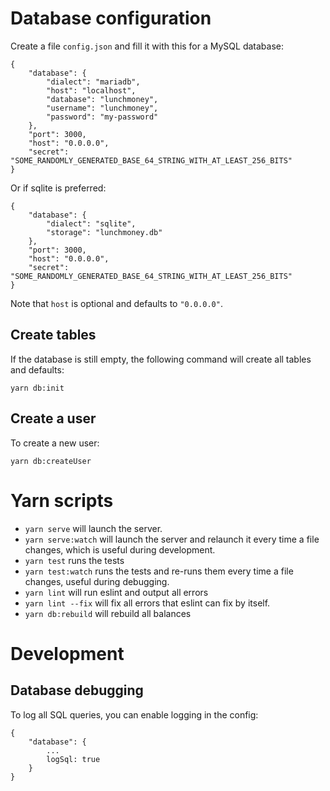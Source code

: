 
# Database configuration

Create a file `config.json` and fill it with this for a MySQL database:

    {
        "database": {
            "dialect": "mariadb",
            "host": "localhost",
            "database": "lunchmoney",
            "username": "lunchmoney",
            "password": "my-password"
        },
        "port": 3000,
        "host": "0.0.0.0",
        "secret": "SOME_RANDOMLY_GENERATED_BASE_64_STRING_WITH_AT_LEAST_256_BITS"
    }

Or if sqlite is preferred:

    {
        "database": {
            "dialect": "sqlite",
            "storage": "lunchmoney.db"
        },
        "port": 3000,
        "host": "0.0.0.0",
        "secret": "SOME_RANDOMLY_GENERATED_BASE_64_STRING_WITH_AT_LEAST_256_BITS"
    }

Note that `host` is optional and defaults to `"0.0.0.0"`.

## Create tables

If the database is still empty, the following command will create all tables and defaults:

    yarn db:init

## Create a user

To create a new user:

    yarn db:createUser

# Yarn scripts

- `yarn serve` will launch the server.
- `yarn serve:watch` will launch the server and relaunch it every time a file
  changes, which is useful during development.
- `yarn test` runs the tests 
- `yarn test:watch` runs the tests and re-runs them every time a file changes,
  useful during debugging.
- `yarn lint` will run eslint and output all errors
- `yarn lint --fix` will fix all errors that eslint can fix by itself.
- `yarn db:rebuild` will rebuild all balances

# Development

## Database debugging

To log all SQL queries, you can enable logging in the config:

    {
        "database": {
            ...
            logSql: true
        }
    }
